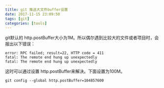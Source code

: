 ```yaml
---
title: git 推送大文件buffer设置
date: 2017-11-15 23:09:50
tags: [git]
categories: [tools]
---
```


git默认的 http.postBuffer大小为1M。所以偶尔遇到比较大的文件或者项目时，会报出以下错误：
```
error: RPC failed; result=22, HTTP code = 411
fatal: The remote end hung up unexpectedly
fatal: The remote end hung up unexpectedly
```

这时可以通过设置 http.postBuffer来解决。下面设置为100M。
```
git config --global http.postBuffer=104857600
```
